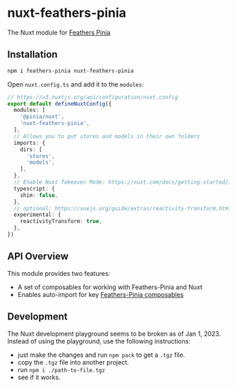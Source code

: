 # nuxt-feathers-pinia

The Nuxt module for [Feathers Pinia](https://v2.feathers-pinia.pages.dev)

## Installation

```bash
npm i feathers-pinia nuxt-feathers-pinia
```

Open `nuxt.config.ts` and add it to the `modules`:

```ts
// https://v3.nuxtjs.org/api/configuration/nuxt.config
export default defineNuxtConfig({
  modules: [
    '@pinia/nuxt',
    'nuxt-feathers-pinia',
  ],
  // Allows you to put stores and models in their own folders
  imports: {
    dirs: [
      'stores',
      'models',
    ],
  },
  // Enable Nuxt Takeover Mode: https://nuxt.com/docs/getting-started/installation#prerequisites
  typescript: {
    shim: false,
  },
  // optional: https://vuejs.org/guide/extras/reactivity-transform.html
  experimental: {
    reactivityTransform: true,
  },
})
```

## API Overview

This module provides two features:

- A set of composables for working with Feathers-Pinia and Nuxt
- Enables auto-import for key [Feathers-Pinia composables](https://v2.feathers-pinia.pages.dev/guide/nuxt-plugin)

## Development

The Nuxt development playground seems to be broken as of Jan 1, 2023. Instead of using the playground,
use the following instructions:

- just make the changes and run `npm pack` to get a `.tgz` file.
- copy the `.tgz` file into another project.
- run `npm i ./path-to-file.tgz`
- see if it works.
